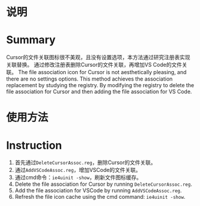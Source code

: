 # 说明
# Summary
Cursor的文件关联图标很不美观，且没有设置选项，本方法通过研究注册表实现关联替换。
通过修改注册表删除Cursor的文件关联，再增加VS Code的文件关联。
The file association icon for Cursor is not aesthetically pleasing, and there are no settings options. This method achieves the association replacement by studying the registry. By modifying the registry to delete the file association for Cursor and then adding the file association for VS Code.
# 使用方法
# Instruction
1. 首先通过`DeleteCursorAssoc.reg`，删除Cursor的文件关联。
2. 通过`AddVSCodeAssoc.reg`，增加VSCode的文件关联。
3. 通过cmd命令：`ie4uinit -show`，刷新文件图标缓存。
1. Delete the file association for Cursor by running `DeleteCursorAssoc.reg`. 
2. Add the file association for VSCode by running `AddVSCodeAssoc.reg`. 
3. Refresh the file icon cache using the cmd command: `ie4uinit -show`.
